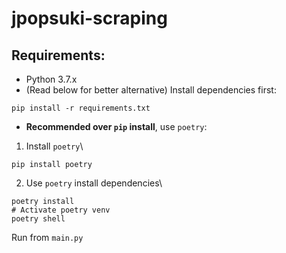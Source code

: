 # jpopsuki-scraping

## Requirements: 

- Python 3.7.x
- (Read below for better alternative) Install dependencies first:
```
pip install -r requirements.txt
```

- **Recommended over `pip` install**, use `poetry`:
1. Install `poetry`\
```
pip install poetry
```

2. Use `poetry` install dependencies\
```
poetry install
# Activate poetry venv
poetry shell
```

Run from `main.py`
